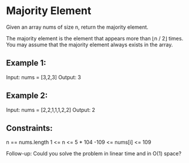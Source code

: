 # Majority Element

Given an array nums of size n, return the majority element.

The majority element is the element that appears more than ⌊n / 2⌋ times. You may assume that the majority element always exists in the array.


## Example 1:

Input: nums = [3,2,3]
Output: 3


## Example 2:

Input: nums = [2,2,1,1,1,2,2]
Output: 2
 

## Constraints:

n == nums.length
1 <= n <= 5 * 104
-109 <= nums[i] <= 109

Follow-up: Could you solve the problem in linear time and in O(1) space?